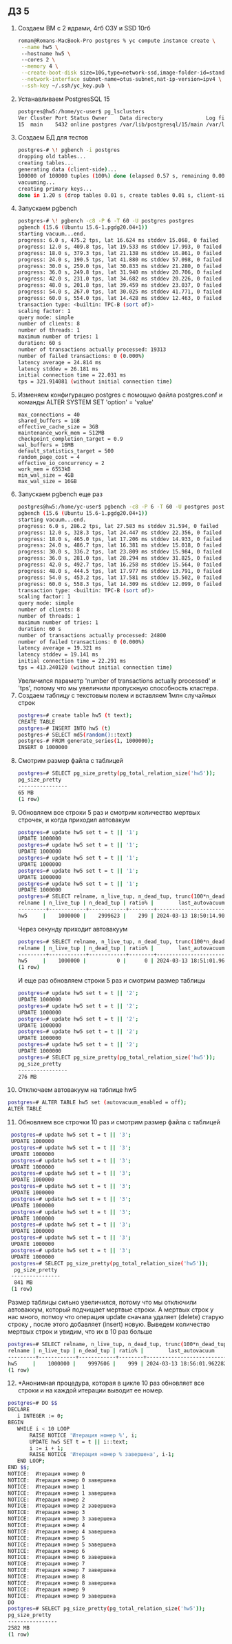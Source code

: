 ## ДЗ 5

1. Создаем ВМ с 2 ядрами, 4гб ОЗУ и SSD 10гб
   ``` bash
   roman@Romans-MacBook-Pro postgres % yc compute instance create \
    --name hw5 \    
    --hostname hw5 \    
    --cores 2 \
    --memory 4 \
    --create-boot-disk size=10G,type=network-ssd,image-folder-id=standard-images,image-family=ubuntu-2004-lts \
    --network-interface subnet-name=otus-subnet,nat-ip-version=ipv4 \
    --ssh-key ~/.ssh/yc_key.pub \
   ```
2. Устанавливаем PostgresSQL 15
   ```bash
   postgres@hw5:/home/yc-user$ pg_lsclusters
   Ver Cluster Port Status Owner    Data directory              Log file
   15  main    5432 online postgres /var/lib/postgresql/15/main /var/log/postgresql/postgresql-15-main.log
   ```
3. Создаем БД для тестов
   ```bash
   postgres-# \! pgbench -i postgres
   dropping old tables...
   creating tables...
   generating data (client-side)...
   100000 of 100000 tuples (100%) done (elapsed 0.57 s, remaining 0.00 s)
   vacuuming...
   creating primary keys...
   done in 1.20 s (drop tables 0.01 s, create tables 0.01 s, client-side generate 0.85 s, vacuum 0.07 s, primary keys 0.27 s).
   ```
4. Запускаем pgbench
   ```bash
   postgres-# \! pgbench -c8 -P 6 -T 60 -U postgres postgres
   pgbench (15.6 (Ubuntu 15.6-1.pgdg20.04+1))
   starting vacuum...end.
   progress: 6.0 s, 475.2 tps, lat 16.624 ms stddev 15.068, 0 failed
   progress: 12.0 s, 409.8 tps, lat 19.533 ms stddev 17.993, 0 failed
   progress: 18.0 s, 379.3 tps, lat 21.138 ms stddev 16.861, 0 failed
   progress: 24.0 s, 190.5 tps, lat 41.880 ms stddev 57.098, 0 failed
   progress: 30.0 s, 259.0 tps, lat 30.833 ms stddev 21.280, 0 failed
   progress: 36.0 s, 249.8 tps, lat 31.940 ms stddev 20.706, 0 failed
   progress: 42.0 s, 231.0 tps, lat 34.682 ms stddev 20.226, 0 failed
   progress: 48.0 s, 201.8 tps, lat 39.459 ms stddev 23.037, 0 failed
   progress: 54.0 s, 267.0 tps, lat 30.025 ms stddev 41.771, 0 failed
   progress: 60.0 s, 554.0 tps, lat 14.428 ms stddev 12.463, 0 failed
   transaction type: <builtin: TPC-B (sort of)>
   scaling factor: 1
   query mode: simple
   number of clients: 8
   number of threads: 1
   maximum number of tries: 1
   duration: 60 s
   number of transactions actually processed: 19313
   number of failed transactions: 0 (0.000%)
   latency average = 24.814 ms
   latency stddev = 26.181 ms
   initial connection time = 22.031 ms
   tps = 321.914081 (without initial connection time)
   ```
5. Изменяем конфигурацию postgres c помощью файла postgres.conf и команды ALTER SYSTEM SET 'option' = 'value'
   ```text
   max_connections = 40
   shared_buffers = 1GB
   effective_cache_size = 3GB
   maintenance_work_mem = 512MB
   checkpoint_completion_target = 0.9
   wal_buffers = 16MB
   default_statistics_target = 500
   random_page_cost = 4 
   effective_io_concurrency = 2
   work_mem = 6553kB 
   min_wal_size = 4GB 
   max_wal_size = 16GB 
   ```
6. Запускаем pgbench еще раз 
   ```bash
   postgres@hw5:/home/yc-user$ pgbench -c8 -P 6 -T 60 -U postgres postgres
   pgbench (15.6 (Ubuntu 15.6-1.pgdg20.04+1))
   starting vacuum...end.
   progress: 6.0 s, 286.2 tps, lat 27.583 ms stddev 31.594, 0 failed
   progress: 12.0 s, 328.3 tps, lat 24.447 ms stddev 22.356, 0 failed
   progress: 18.0 s, 465.0 tps, lat 17.206 ms stddev 14.933, 0 failed
   progress: 24.0 s, 486.7 tps, lat 16.381 ms stddev 15.018, 0 failed
   progress: 30.0 s, 336.2 tps, lat 23.809 ms stddev 15.984, 0 failed
   progress: 36.0 s, 281.0 tps, lat 28.294 ms stddev 31.825, 0 failed
   progress: 42.0 s, 492.7 tps, lat 16.258 ms stddev 15.564, 0 failed
   progress: 48.0 s, 444.5 tps, lat 17.977 ms stddev 13.791, 0 failed
   progress: 54.0 s, 453.2 tps, lat 17.581 ms stddev 15.502, 0 failed
   progress: 60.0 s, 558.3 tps, lat 14.309 ms stddev 12.099, 0 failed
   transaction type: <builtin: TPC-B (sort of)>
   scaling factor: 1
   query mode: simple
   number of clients: 8
   number of threads: 1
   maximum number of tries: 1
   duration: 60 s
   number of transactions actually processed: 24800
   number of failed transactions: 0 (0.000%)
   latency average = 19.321 ms
   latency stddev = 19.141 ms
   initial connection time = 22.291 ms
   tps = 413.240120 (without initial connection time)
   ```
   Увеличился параметр 'number of transactions actually processed' и 'tps', потому что мы увеличили пропускную способность кластера.
7. Создаем таблицу с текстовым полем и вставляем 1млн случайных строк
   ```bash
   postgres=# create table hw5 (t text);
   CREATE TABLE
   postgres=# INSERT INTO hw5 (t)
   postgres-# SELECT md5(random()::text)
   postgres-# FROM generate_series(1, 1000000);
   INSERT 0 1000000
   ```
8. Смотрим размер файла с таблицей
   ```bash
   postgres=# SELECT pg_size_pretty(pg_total_relation_size('hw5'));
   pg_size_pretty
   ----------------
   65 MB
   (1 row)
   ```
9. Обновляем все строки 5 раз и смотрим количество мертвых строчек, и когда приходил автовакум
   ```bash
   postgres=# update hw5 set t = t || '1';
   UPDATE 1000000
   postgres=# update hw5 set t = t || '1';
   UPDATE 1000000
   postgres=# update hw5 set t = t || '1';
   UPDATE 1000000
   postgres=# update hw5 set t = t || '1';
   UPDATE 1000000
   postgres=# update hw5 set t = t || '1';
   UPDATE 1000000
   postgres=# SELECT relname, n_live_tup, n_dead_tup, trunc(100*n_dead_tup/(n_live_tup+1))::float "ratio%", last_autovacuum FROM pg_stat_user_TABLEs WHERE relname = 'hw5';
   relname | n_live_tup | n_dead_tup | ratio% |        last_autovacuum        
   ---------+------------+------------+--------+-------------------------------
   hw5     |    1000000 |    2999623 |    299 | 2024-03-13 18:50:14.900822+00
   ```
   Через секунду приходит автовакуум
   ```bash
   postgres=# SELECT relname, n_live_tup, n_dead_tup, trunc(100*n_dead_tup/(n_live_tup+1))::float "ratio%", last_autovacuum FROM pg_stat_user_TABLEs WHERE relname = 'hw5';
   relname | n_live_tup | n_dead_tup | ratio% |        last_autovacuum        
   ---------+------------+------------+--------+-------------------------------
   hw5     |    1000000 |          0 |      0 | 2024-03-13 18:51:01.966309+00
   (1 row)
   ```
   И еще раз обновляем строки 5 раз и смотрим размер таблицы
   ```bash
   postgres=# update hw5 set t = t || '2';
   UPDATE 1000000
   postgres=# update hw5 set t = t || '2';
   UPDATE 1000000
   postgres=# update hw5 set t = t || '2';
   UPDATE 1000000
   postgres=# update hw5 set t = t || '2';
   UPDATE 1000000
   postgres=# update hw5 set t = t || '2';
   UPDATE 1000000
   postgres=# SELECT pg_size_pretty(pg_total_relation_size('hw5'));
   pg_size_pretty
   ----------------
   276 MB
   ```
10. Отключаем автовакуум на таблице hw5
   ```bash
   postgres=# ALTER TABLE hw5 set (autovacuum_enabled = off);
  ALTER TABLE
   ```
11. Обновляем все строчки 10 раз и смотрим размер файла с таблицей
   ```bash
    postgres=# update hw5 set t = t || '3';
    UPDATE 1000000
    postgres=# update hw5 set t = t || '3';
    UPDATE 1000000
    postgres=# update hw5 set t = t || '3';
    UPDATE 1000000
    postgres=# update hw5 set t = t || '3';
    UPDATE 1000000
    postgres=# update hw5 set t = t || '3';
    UPDATE 1000000
    postgres=# update hw5 set t = t || '3';
    UPDATE 1000000
    postgres=# update hw5 set t = t || '3';
    UPDATE 1000000
    postgres=# update hw5 set t = t || '3';
    UPDATE 1000000
    postgres=# update hw5 set t = t || '3';
    UPDATE 1000000
    postgres=# update hw5 set t = t || '3';
    UPDATE 1000000
    postgres=# SELECT pg_size_pretty(pg_total_relation_size('hw5'));
     pg_size_pretty 
    ----------------
     841 MB
    (1 row)
   ```
   Размер таблицы сильно увеличился, потому что мы отключили автоваккум, который подчищает мертвые строки. А мертвых строк у нас много, потмоу что операция update сначала удаляет (delete) старую строку , 
   после этого добавляет (insert) новую. Выведем количество мертвых строк и увидим, что их в 10 раз больше
   ```bash
  postgres=# SELECT relname, n_live_tup, n_dead_tup, trunc(100*n_dead_tup/(n_live_tup+1))::float "ratio%", last_autovacuum FROM pg_stat_user_TABLEs WHERE relname = 'hw5';
   relname | n_live_tup | n_dead_tup | ratio% |        last_autovacuum        
  ---------+------------+------------+--------+-------------------------------
   hw5     |    1000000 |    9997606 |    999 | 2024-03-13 18:56:01.962282+00
  (1 row)
   ```
12. *Анонимная процедура, которая в цикле 10 раз обновляет все строки и на каждой итерации выводит ее номер.
   ```bash
   postgres=# DO $$
  DECLARE
      i INTEGER := 0;
  BEGIN
      WHILE i < 10 LOOP
          RAISE NOTICE 'Итерация номер %', i;
          UPDATE hw5 SET t = t || i::text;
          i := i + 1;
          RAISE NOTICE 'Итерация номер % завершена', i-1;
      END LOOP;
  END $$;
  NOTICE:  Итерация номер 0
  NOTICE:  Итерация номер 0 завершена
  NOTICE:  Итерация номер 1
  NOTICE:  Итерация номер 1 завершена
  NOTICE:  Итерация номер 2
  NOTICE:  Итерация номер 2 завершена
  NOTICE:  Итерация номер 3
  NOTICE:  Итерация номер 3 завершена
  NOTICE:  Итерация номер 4
  NOTICE:  Итерация номер 4 завершена
  NOTICE:  Итерация номер 5
  NOTICE:  Итерация номер 5 завершена
  NOTICE:  Итерация номер 6
  NOTICE:  Итерация номер 6 завершена
  NOTICE:  Итерация номер 7
  NOTICE:  Итерация номер 7 завершена
  NOTICE:  Итерация номер 8
  NOTICE:  Итерация номер 8 завершена
  NOTICE:  Итерация номер 9
  NOTICE:  Итерация номер 9 завершена
  DO
  postgres=# SELECT pg_size_pretty(pg_total_relation_size('hw5'));
   pg_size_pretty 
  ----------------
   2582 MB
  (1 row)
   ```